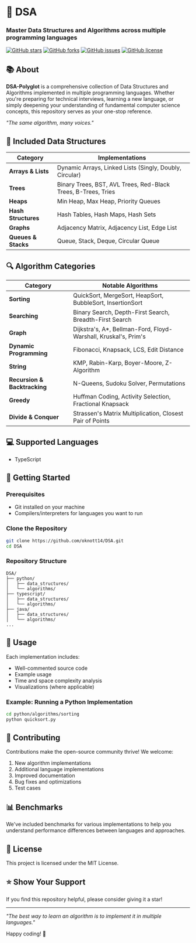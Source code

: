 # 🚀 DSA

### Master Data Structures and Algorithms across multiple programming languages

[![GitHub stars](https://img.shields.io/github/stars/oknott14/DSA.svg)](https://github.com/oknott14/DSA/stargazers)
[![GitHub forks](https://img.shields.io/github/forks/oknott14/DSA.svg)](https://github.com/oknott14/DSA/network)
[![GitHub issues](https://img.shields.io/github/issues/oknott14/DSA.svg)](https://github.com/oknott14/DSA/issues)
[![GitHub license](https://img.shields.io/github/license/oknott14/DSA.svg)](https://github.com/oknott14/DSA/blob/main/LICENSE)

## 📚 About

**DSA-Polyglot** is a comprehensive collection of Data Structures and Algorithms implemented in multiple programming languages. Whether you're preparing for technical interviews, learning a new language, or simply deepening your understanding of fundamental computer science concepts, this repository serves as your one-stop reference.

_"The same algorithm, many voices."_

## 🧩 Included Data Structures

| Category            | Implementations                                               |
| ------------------- | ------------------------------------------------------------- |
| **Arrays & Lists**  | Dynamic Arrays, Linked Lists (Singly, Doubly, Circular)       |
| **Trees**           | Binary Trees, BST, AVL Trees, Red-Black Trees, B-Trees, Tries |
| **Heaps**           | Min Heap, Max Heap, Priority Queues                           |
| **Hash Structures** | Hash Tables, Hash Maps, Hash Sets                             |
| **Graphs**          | Adjacency Matrix, Adjacency List, Edge List                   |
| **Queues & Stacks** | Queue, Stack, Deque, Circular Queue                           |

## 🔍 Algorithm Categories

| Category                     | Notable Algorithms                                               |
| ---------------------------- | ---------------------------------------------------------------- |
| **Sorting**                  | QuickSort, MergeSort, HeapSort, BubbleSort, InsertionSort        |
| **Searching**                | Binary Search, Depth-First Search, Breadth-First Search          |
| **Graph**                    | Dijkstra's, A\*, Bellman-Ford, Floyd-Warshall, Kruskal's, Prim's |
| **Dynamic Programming**      | Fibonacci, Knapsack, LCS, Edit Distance                          |
| **String**                   | KMP, Rabin-Karp, Boyer-Moore, Z-Algorithm                        |
| **Recursion & Backtracking** | N-Queens, Sudoku Solver, Permutations                            |
| **Greedy**                   | Huffman Coding, Activity Selection, Fractional Knapsack          |
| **Divide & Conquer**         | Strassen's Matrix Multiplication, Closest Pair of Points         |

## 💻 Supported Languages

- TypeScript
<!-- - Python
- C#
- Java
- C++
- Go
- Rust
- Ruby -->

## 🚦 Getting Started

### Prerequisites

- Git installed on your machine
- Compilers/interpreters for languages you want to run

### Clone the Repository

```bash
git clone https://github.com/oknott14/DSA.git
cd DSA
```

### Repository Structure

```
DSA/
├── python/
│   ├── data_structures/
│   └── algorithms/
├── typescript/
│   ├── data_structures/
│   └── algorithms/
├── java/
│   ├── data_structures/
│   └── algorithms/
...
```

## 🔧 Usage

Each implementation includes:

- Well-commented source code
- Example usage
- Time and space complexity analysis
- Visualizations (where applicable)

### Example: Running a Python Implementation

```bash
cd python/algorithms/sorting
python quicksort.py
```

## 🤝 Contributing

Contributions make the open-source community thrive! We welcome:

1. New algorithm implementations
2. Additional language implementations
3. Improved documentation
4. Bug fixes and optimizations
5. Test cases

<!-- Check out our [CONTRIBUTING.md](CONTRIBUTING.md) for guidelines. -->

## 📊 Benchmarks

We've included benchmarks for various implementations to help you understand performance differences between languages and approaches.

<!-- ## 📝 Learning Resources

- Each implementation includes learning notes
- Check our [Wiki](https://github.com/oknott14/DSA/wiki) for tutorials
- Join our [Discussions](https://github.com/oknott14/DSA/discussions) for community learning -->

## 📜 License

This project is licensed under the MIT License.

## ⭐ Show Your Support

If you find this repository helpful, please consider giving it a star!

---

_"The best way to learn an algorithm is to implement it in multiple languages."_

Happy coding! 🎉
